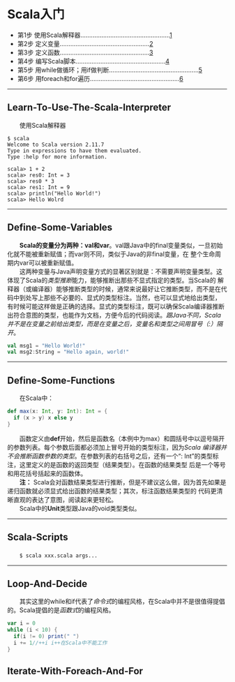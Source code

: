 # Scala入门    
- 第1步 使用Scala解释器...................................................[1](#Learn-To-Use-The-Scala-Interpreter)
- 第2步 定义变量...................................................[2](#Define-Some-Variables)
- 第3步 定义函数...................................................[3](#Define-Some-Functions)
- 第4步 编写Scala脚本...................................................[4](#Scala-Scripts)
- 第5步 用while做循环；用if做判断...................................................[5](#Loop-And-Decide)
- 第6步 用foreach和for遍历...................................................[6](#Iterate-With-Foreach-And-For)    


***    
## Learn-To-Use-The-Scala-Interpreter    
　　使用Scala解释器    
```shell script
$ scala
Welcome to Scala version 2.11.7
Type in expressions to have them evaluated.
Type :help for more information.

scala> 1 + 2
scala> res0: Int = 3
scala> res0 * 3
scala> res1: Int = 9
scala> println("Hello World!")
scala> Hello Wolrd
```    
***
## Define-Some-Variables    
　　**Scala的变量分为两种：val和var**。val跟Java中的final变量类似，一旦初始化就不能被重新赋值；而var则不同，类似于Java的非final变量，在
整个生命周期内var可以被重新赋值。    
　　这两种变量与Java声明变量方式的显著区别就是：不需要声明变量类型。这体现了Scala的*类型推断*能力，能够推断出那些不显式指定的类型。当Scala的
解释器（或编译器）能够推断类型的时候，通常来说最好让它推断类型，而不是在代码中到处写上那些不必要的、显式的类型标注。当然，也可以显式地给出类型，
有时候可能这样做是正确的选择。显式的类型标注，既可以确保Scala编译器推断出符合意图的类型，也能作为文档，方便今后的代码阅读。*跟Java不同，Scala*
*并不是在变量之前给出类型，而是在变量之后，变量名和类型之间用冒号（:）隔开*。    
```scala
val msg1 = "Hello World!"
val msg2:String = "Hello again, world!"
```    

***    
## Define-Some-Functions    
　　在Scala中：    
```scala
def max(x: Int, y: Int): Int = {
  if (x > y) x else y
}
```    
　　函数定义由**def**开始，然后是函数名（本例中为max）和圆括号中以逗号隔开的参数列表。每个参数后面都必须加上冒号开始的类型标注，因为*Scala
编译器并不会推断函数参数的类型*。在参数列表的右括号之后，还有一个“: Int”的类型标注，这里定义的是函数的返回类型（结果类型）。在函数的结果类型
后是一个等号和用花括号括起来的函数体。    
　　**注：** Scala会对函数结果类型进行推断，但是不建议这么做，因为首先如果是递归函数就必须显式给出函数的结果类型；其次，标注函数结果类型的
代码更清晰直观的表达了意图，阅读起来更轻松。    
　　Scala中的**Unit**类型跟Java的void类型类似。    

***
## Scala-Scripts    
　　`$ scala xxx.scala args...`     

*** 
## Loop-And-Decide    
　　其实这里的while和if代表了*命令式*的编程风格，在Scala中并不是很值得提倡的。Scala提倡的是*函数式*的编程风格。    
```scala
var i = 0
while (i < 10) {
  if(i != 0) print(" ")
  i += 1//++i i++在Scala中不能工作
} 
```    

## Iterate-With-Foreach-And-For    

